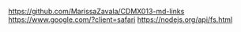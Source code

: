 https://github.com/MarissaZavala/CDMX013-md-links
https://www.google.com/?client=safari
https://nodejs.org/api/fs.html
